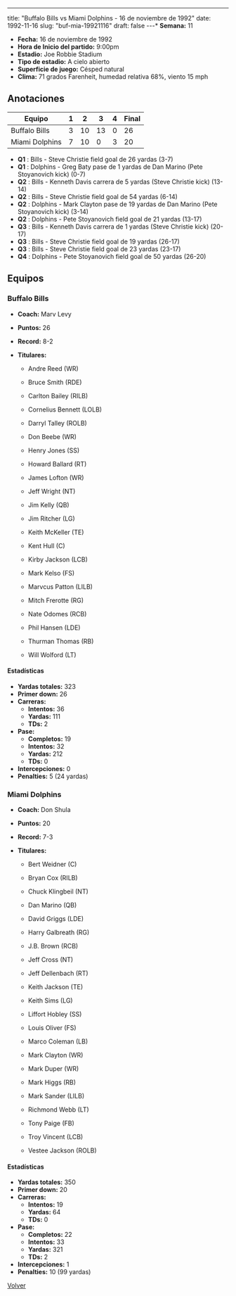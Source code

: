 ---
title: "Buffalo Bills vs Miami Dolphins - 16 de noviembre de 1992"
date: 1992-11-16
slug: "buf-mia-19921116"
draft: false
---* **Semana:** 11
* **Fecha:** 16 de noviembre de 1992
* **Hora de Inicio del partido:** 9:00pm
* **Estadio:** Joe Robbie Stadium
* **Tipo de estadio:** A cielo abierto
* **Superficie de juego:** Césped natural
* **Clima:** 71 grados Farenheit, humedad relativa 68%, viento 15 mph




## Anotaciones
| Equipo | 1 | 2 | 3 | 4 | Final |
|--------|---|---|---|---|-------|
| Buffalo Bills  | 3 | 10 | 13 | 0  | 26 |
| Miami Dolphins  | 7 | 10 | 0 | 3  | 20 |
* **Q1** : Bills - Steve Christie field goal de 26 yardas (3-7)
* **Q1** : Dolphins - Greg Baty pase de 1 yardas de Dan Marino (Pete Stoyanovich kick) (0-7)
* **Q2** : Bills - Kenneth Davis carrera de 5 yardas (Steve Christie kick) (13-14)
* **Q2** : Bills - Steve Christie field goal de 54 yardas (6-14)
* **Q2** : Dolphins - Mark Clayton pase de 19 yardas de Dan Marino (Pete Stoyanovich kick) (3-14)
* **Q2** : Dolphins - Pete Stoyanovich field goal de 21 yardas (13-17)
* **Q3** : Bills - Kenneth Davis carrera de 1 yardas (Steve Christie kick) (20-17)
* **Q3** : Bills - Steve Christie field goal de 19 yardas (26-17)
* **Q3** : Bills - Steve Christie field goal de 23 yardas (23-17)
* **Q4** : Dolphins - Pete Stoyanovich field goal de 50 yardas (26-20)


## Equipos


### Buffalo Bills
* **Coach:** Marv Levy
* **Puntos:** 26
* **Record:** 8-2
* **Titulares:** 

  * Andre Reed (WR) 

  * Bruce Smith (RDE) 

  * Carlton Bailey (RILB) 

  * Cornelius Bennett (LOLB) 

  * Darryl Talley (ROLB) 

  * Don Beebe (WR) 

  * Henry Jones (SS) 

  * Howard Ballard (RT) 

  * James Lofton (WR) 

  * Jeff Wright (NT) 

  * Jim Kelly (QB) 

  * Jim Ritcher (LG) 

  * Keith McKeller (TE) 

  * Kent Hull (C) 

  * Kirby Jackson (LCB) 

  * Mark Kelso (FS) 

  * Marvcus Patton (LILB) 

  * Mitch Frerotte (RG) 

  * Nate Odomes (RCB) 

  * Phil Hansen (LDE) 

  * Thurman Thomas (RB) 

  * Will Wolford (LT) 

#### Estadísticas
* **Yardas totales:** 323
* **Primer down:** 26
* **Carreras:**
  * **Intentos:** 36
  * **Yardas:** 111
  * **TDs:** 2
* **Pase:**
  * **Completos:** 19
  * **Intentos:** 32
  * **Yardas:** 212
  * **TDs:** 0
* **Intercepciones:** 0
* **Penalties:** 5 (24 yardas)

### Miami Dolphins
* **Coach:** Don Shula
* **Puntos:** 20
* **Record:** 7-3
* **Titulares:** 

  * Bert Weidner (C) 

  * Bryan Cox (RILB) 

  * Chuck Klingbeil (NT) 

  * Dan Marino (QB) 

  * David Griggs (LDE) 

  * Harry Galbreath (RG) 

  * J.B. Brown (RCB) 

  * Jeff Cross (NT) 

  * Jeff Dellenbach (RT) 

  * Keith Jackson (TE) 

  * Keith Sims (LG) 

  * Liffort Hobley (SS) 

  * Louis Oliver (FS) 

  * Marco Coleman (LB) 

  * Mark Clayton (WR) 

  * Mark Duper (WR) 

  * Mark Higgs (RB) 

  * Mark Sander (LILB) 

  * Richmond Webb (LT) 

  * Tony Paige (FB) 

  * Troy Vincent (LCB) 

  * Vestee Jackson (ROLB) 

#### Estadísticas
* **Yardas totales:** 350
* **Primer down:** 20
* **Carreras:**
  * **Intentos:** 19
  * **Yardas:** 64
  * **TDs:** 0
* **Pase:**
  * **Completos:** 22
  * **Intentos:** 33
  * **Yardas:** 321
  * **TDs:** 2
* **Intercepciones:** 1
* **Penalties:** 10 (99 yardas)


[Volver](/historia/1992)
